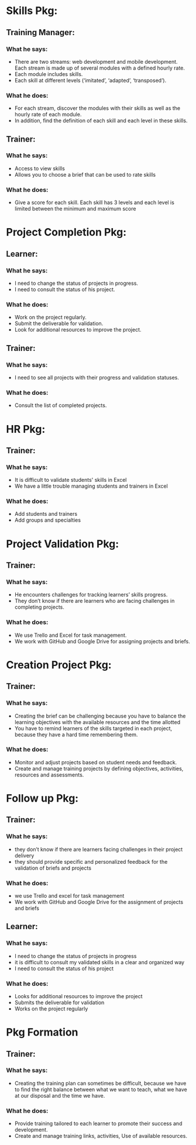# Skills Pkg:

## Training Manager:

### What he says:

- There are two streams: web development and mobile development. Each stream is made up of several modules with a defined hourly rate.
- Each module includes skills.
- Each skill at different levels (‘imitated’, ‘adapted’, ‘transposed’).

### What he does:

- For each stream, discover the modules with their skills as well as the hourly rate of each module.
- In addition, find the definition of each skill and each level in these skills.

## Trainer:

### What he says:

- Access to view skills
- Allows you to choose a brief that can be used to rate skills

### What he does:

- Give a score for each skill. Each skill has 3 levels and each level is limited between the minimum and maximum score

# Project Completion Pkg:

## Learner:

### What he says:

- I need to change the status of projects in progress.
- I need to consult the status of his project.

### What he does:

- Work on the project regularly.
- Submit the deliverable for validation.
- Look for additional resources to improve the project.

## Trainer:

### What he says:

- I need to see all projects with their progress and validation statuses.

### What he does:

- Consult the list of completed projects.

# HR Pkg:

## Trainer:

### What he says:

- It is difficult to validate students' skills in Excel
- We have a little trouble managing students and trainers in Excel

### What he does:

- Add students and trainers
- Add groups and specialties

# Project Validation Pkg:

## Trainer:

### What he says:

- He encounters challenges for tracking learners’ skills progress.
- They don’t know if there are learners who are facing challenges in completing projects.

### What he does:

- We use Trello and Excel for task management.
- We work with GitHub and Google Drive for assigning projects and briefs.

# Creation Project Pkg:

## Trainer:

### What he says:

- Creating the brief can be challenging because you have to balance the learning objectives with the available resources and the time allotted
- You have to remind learners of the skills targeted in each project, because they have a hard time remembering them.

### What he does:

- Monitor and adjust projects based on student needs and feedback.
- Create and manage training projects by defining objectives, activities, resources and assessments.

# Follow up Pkg:

## Trainer:

### What he says:

- they don’t know if there are learners facing challenges in their project delivery
- they should provide specific and personalized feedback for the validation of briefs and projects

### What he does:

- we use Trello and excel for task management
- We work with GitHub and Google Drive for the assignment of projects and briefs

## Learner:

### What he says:

- I need to change the status of projects in progress
- it is difficult to consult my validated skills in a clear and organized way
- I need to consult the status of his project

### What he does:

- Looks for additional resources to improve the project
- Submits the deliverable for validation
- Works on the project regularly

# Pkg Formation

## Trainer:

### What he says:

- Creating the training plan can sometimes be difficult, because we have to find the right balance between what we want to teach, what we have at our disposal and the time we have.

### What he does:

- Provide training tailored to each learner to promote their success and development.
- Create and manage training links, activities, Use of available resources.

